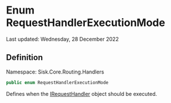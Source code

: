 # Enum RequestHandlerExecutionMode
Last updated: Wednesday, 28 December 2022

## Definition
Namespace: Sisk.Core.Routing.Handlers

```csharp
public enum RequestHandlerExecutionMode
```

Defines when the [IRequestHandler](/spec/Sisk/Core/Routing/Handlers/IRequestHandler) object should be executed.

